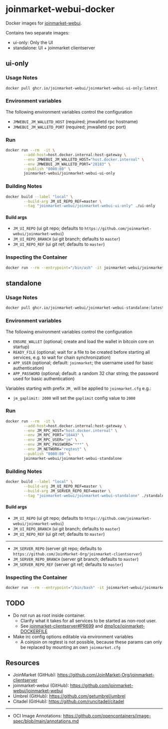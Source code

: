 # joinmarket-webui-docker

Docker images for [joinmarket-webui](https://github.com/joinmarket-webui/joinmarket-webui).

Contains two separate images:
- ui-only: Only the UI
- standalone: UI + joinmarket clientserver


## ui-only
### Usage Notes
```sh
docker pull ghcr.io/joinmarket-webui/joinmarket-webui-ui-only:latest
```

### Environment variables

The following environment variables control the configuration
- `JMWEBUI_JM_WALLETD_HOST` (required; jmwalletd rpc hostname)
- `JMWEBUI_JM_WALLETD_PORT` (required; jmwalletd rpc port)

### Run
```sh
docker run --rm  -it \
        --add-host=host.docker.internal:host-gateway \
        --env JMWEBUI_JM_WALLETD_HOST="host.docker.internal" \
        --env JMWEBUI_JM_WALLETD_PORT="28183" \
        --publish "8080:80" \
        joinmarket-webui/joinmarket-webui-ui-only
```

### Building Notes
```sh
docker build --label "local" \
        --build-arg JM_UI_REPO_REF=master \
        --tag "joinmarket-webui/joinmarket-webui-ui-only" ./ui-only
```

#### Build args
- `JM_UI_REPO` (ui git repo; defaults to `https://github.com/joinmarket-webui/joinmarket-webui`)
- `JM_UI_REPO_BRANCH` (ui git branch; defaults to `master`)
- `JM_UI_REPO_REF` (ui git ref; defaults to `master`)

### Inspecting the Container
```sh
docker run --rm --entrypoint="/bin/ash" -it joinmarket-webui/joinmarket-webui-ui-only
```


## standalone
### Usage Notes
```sh
docker pull ghcr.io/joinmarket-webui/joinmarket-webui-standalone:latest
```

### Environment variables
The following environment variables control the configuration
- `ENSURE_WALLET` (optional; create and load the wallet in bitcoin core on startup)
- `READY_FILE` (optional; wait for a file to be created before starting all services, e.g. to wait for chain synchronization)
- `APP_USER` (optional; default: `joinmarket`; the username used for basic authentication)
- `APP_PASSWORD` (optional; default: a random 32 char string; the password used for basic authentication)

Variables starting with prefix `JM_` will be applied to `joinmarket.cfg` e.g.:
- `jm_gaplimit: 2000` will set the `gaplimit` config value to `2000`

### Run
```sh
docker run --rm  -it \
        --add-host=host.docker.internal:host-gateway \
        --env JM_RPC_HOST="host.docker.internal" \
        --env JM_RPC_PORT="18443" \
        --env JM_RPC_USER="jm" \
        --env JM_RPC_PASSWORD="***" \
        --env JM_NETWORK="regtest" \
        --publish "8080:80" \
        joinmarket-webui/joinmarket-webui-standalone
```

### Building Notes
```sh
docker build --label "local" \
        --build-arg JM_UI_REPO_REF=master \
        --build-arg JM_SERVER_REPO_REF=master \
        --tag "joinmarket-webui/joinmarket-webui-standalone" ./standalone
```

#### Build args
- `JM_UI_REPO` (ui git repo; defaults to `https://github.com/joinmarket-webui/joinmarket-webui`)
- `JM_UI_REPO_BRANCH` (ui git branch; defaults to `master`)
- `JM_UI_REPO_REF` (ui git ref; defaults to `master`)
---
- `JM_SERVER_REPO` (server git repo; defaults to `https://github.com/JoinMarket-Org/joinmarket-clientserver`)
- `JM_SERVER_REPO_BRANCH` (server git branch; defaults to `master`)
- `JM_SERVER_REPO_REF` (server git ref; defaults to `master`)

### Inspecting the Container
```sh
docker run --rm --entrypoint="/bin/bash" -it joinmarket-webui/joinmarket-webui-standalone
```


## TODO
- Do not run as root inside container.
  - Clarify what it takes for all services to be started as non-root user.
  - See [joinmarket-clientserver#PR699](https://github.com/JoinMarket-Org/joinmarket-clientserver/pull/669) and
    [dmp1ce/joinmarket-DOCKERFILE](https://github.com/dmp1ce/joinmarket-DOCKERFILE)
- Make irc config options editable via environment variables
  - A coinjoin on regtest is not possible, because these params can only be replaced by mounting an own `joinmarket.cfg`


## Resources
- JoinMarket (GitHub): https://github.com/JoinMarket-Org/joinmarket-clientserver
- joinmarket-webui (GitHub): https://github.com/joinmarket-webui/joinmarket-webui
- Umbrel (GitHub): https://github.com/getumbrel/umbrel
- Citadel (GitHub): https://github.com/runcitadel/citadel
---
- OCI Image Annotations: https://github.com/opencontainers/image-spec/blob/main/annotations.md
